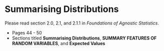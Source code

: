 # Summarising Distributions 

Please read section 2.0, 2.1, and 2.1.1 in *Foundations of Agnostic Statistics*. 

- Pages 44 - 50
- Sections titled **Summarising Distributions**, **SUMMARY FEATURES OF RANDOM VARIABLES**, and **Expected Values**
